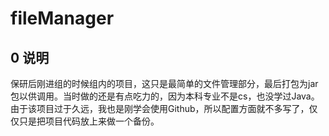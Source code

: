 # fileManager

## 0 说明
保研后刚进组的时候组内的项目，这只是最简单的文件管理部分，最后打包为jar包以供调用。当时做的还是有点吃力的，因为本科专业不是cs，也没学过Java。由于该项目过于久远，我也是刚学会使用Github，所以配置方面就不多写了，仅仅只是把项目代码放上来做一个备份。
